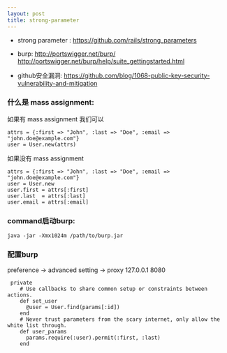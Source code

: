 ```yaml
---
layout: post
title: strong-parameter
---
```

- strong parameter :
  <https://github.com/rails/strong_parameters>

- burp:
  <http://portswigger.net/burp/>
  <http://portswigger.net/burp/help/suite_gettingstarted.html>


- github安全漏洞: <https://github.com/blog/1068-public-key-security-vulnerability-and-mitigation>

### 什么是 mass assignment:

如果有 mass assignment 我们可以
~~~
attrs = {:first => "John", :last => "Doe", :email => "john.doe@example.com"}
user = User.new(attrs)
~~~

如果没有 mass assignment

~~~
attrs = {:first => "John", :last => "Doe", :email => "john.doe@example.com"}
user = User.new
user.first = attrs[:first]
user.last  = attrs[:last]
user.email = attrs[:email]
~~~

### command启动burp:

~~~
java -jar -Xmx1024m /path/to/burp.jar
~~~

### 配置burp
preference -> advanced setting -> proxy
127.0.0.1 8080 


~~~
 private
    # Use callbacks to share common setup or constraints between actions.
    def set_user
      @user = User.find(params[:id])
    end
    # Never trust parameters from the scary internet, only allow the white list through.
    def user_params
      params.require(:user).permit(:first, :last)
    end
~~~

